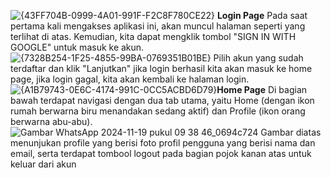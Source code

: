 ![{43FF704B-0999-4A01-991F-F2C8F780CE22}](https://github.com/user-attachments/assets/11fab032-faa1-40bf-8ab5-1eecca12a0d2)
**Login Page**
Pada saat pertama kali mengakses aplikasi ini, akan muncul halaman seperti yang terlihat di atas. Kemudian, kita dapat mengklik tombol "SIGN IN WITH GOOGLE" untuk masuk ke akun.
![{7328B254-1F25-4855-99BA-0769351B01BE}](https://github.com/user-attachments/assets/17e9f70c-3e8c-48c4-9456-58941c76ddb0)
Pilih akun yang sudah terdaftar dan klik "Lanjutkan" jika login berhasil kita akan masuk ke home page, jika login gagal, kita akan kembali ke halaman login.
![{A1B79743-0E6C-4174-991C-0CC5ACBD6D79}](https://github.com/user-attachments/assets/bebd8aab-3153-442e-8294-b42212d0418d)**Home Page**
Di bagian bawah terdapat navigasi dengan dua tab utama, yaitu Home (dengan ikon rumah berwarna biru menandakan sedang aktif) dan Profile (ikon orang berwarna abu-abu).
![Gambar WhatsApp 2024-11-19 pukul 09 38 46_0694c724](https://github.com/user-attachments/assets/8eaa4a30-fa85-4689-9298-c6d624159210)
Gambar diatas menunjukan profile yang berisi foto profil pengguna yang berisi nama dan email, serta terdapat tombool logout pada bagian pojok kanan atas untuk keluar dari akun
